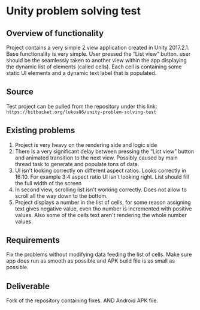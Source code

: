 # Unity problem solving test

## Overview of functionality

Project contains a very simple 2 view application created in Unity 2017.2.1.
Base functionality is very simple. User pressed the “List view” button. user should be the seamlessly taken to another view within the app displaying the dynamic list of elements (called cells). Each cell is containing some static UI elements and a dynamic text label that is populated.

## Source

Test project can be pulled from the repository under this link: `https://bitbucket.org/lukos86/unity-problem-solving-test`

## Existing problems

1. Project is very heavy on the rendering side and logic side
2. There is a very significant delay between pressing the “List view” button and animated transition to the next view. Possibly caused by main thread task to generate and populate tons of data.
3. UI isn't looking correctly on different aspect ratios. Looks correctly in 16:10. For example 3:4 aspect ratio UI isn't looking right. List should fill the full width of the screen
4. In second view, scrolling list isn't working correctly. Does not allow to scroll all the way down to the bottom.
5. Project displays a number in the list of cells, for some reason assigning text gives negative value, even tho number is incremented with positive values. Also some of the cells text aren't rendering the whole number values.

## Requirements

Fix the problems without modifying data feeding the list of cells.
Make sure app does run as smooth as possible and APK build file is as small as possible.

## Deliverable

Fork of the repository containing fixes. AND Android APK file.
